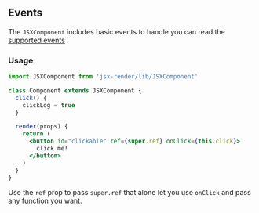 ## Events

The `JSXComponent` includes basic events to handle you can read the [supported events](../src/synteticEvents.js)

### Usage

```jsx
import JSXComponent from 'jsx-render/lib/JSXComponent'

class Component extends JSXComponent {
  click() {
    clickLog = true
  }

  render(props) {
    return (
      <button id="clickable" ref={super.ref} onClick={this.click}>
        click me!
      </button>
    )
  }
}
```

Use the `ref` prop to pass `super.ref` that alone let you use `onClick` and pass any function you want.

